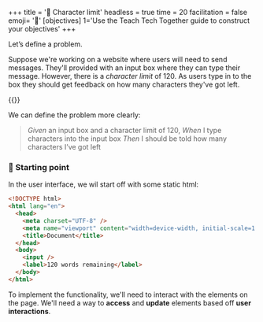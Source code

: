 +++
title = '🛑 Character limit'
headless = true
time = 20
facilitation = false
emoji= '🧩'
[objectives]
    1='Use the Teach Tech Together guide to construct your objectives'
+++

Let’s define a problem.

Suppose we're working on a website where users will need to send messages. They'll provided with an input box where they can type their message. However, there is a _character limit_ of 120. As users type in to the box they should get feedback on how many characters they've got left.

{{<wordlimit>}}

We can define the problem more clearly:

> _Given_ an input box and a character limit of 120,
> _When_ I type characters into the input box
> _Then_ I should be told how many characters I’ve got left

### 🏁 Starting point

In the user interface, we wil start off with some static html:

```html
<!DOCTYPE html>
<html lang="en">
  <head>
    <meta charset="UTF-8" />
    <meta name="viewport" content="width=device-width, initial-scale=1.0" />
    <title>Document</title>
  </head>
  <body>
    <input />
    <label>120 words remaining</label>
  </body>
</html>
```

To implement the functionality, we'll need to interact with the elements on the page. We'll need a way to **access** and **update** elements based off **user interactions**.
